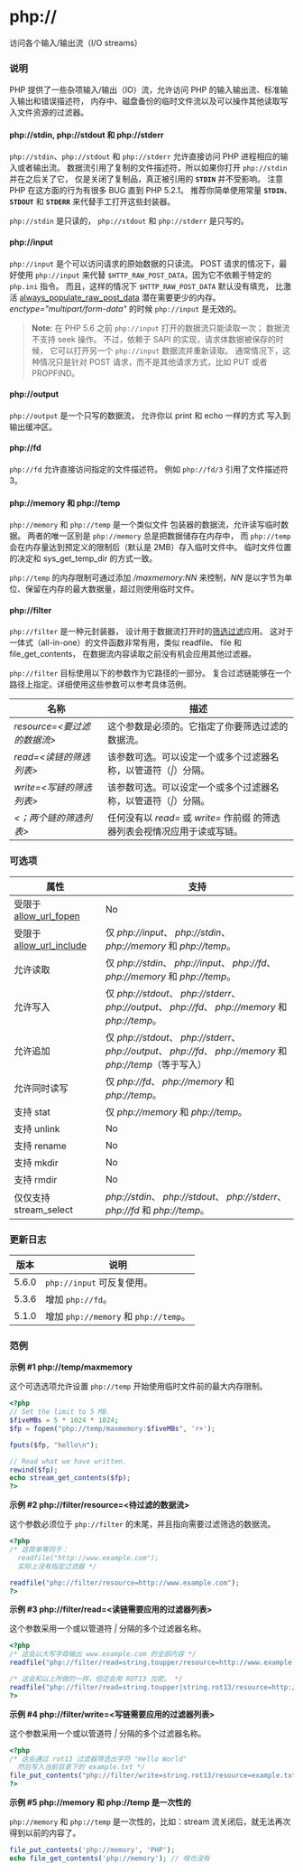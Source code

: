 php://
======

访问各个输入/输出流（I/O streams）

### 说明

PHP 提供了一些杂项输入/输出（IO）流，允许访问 PHP
的输入输出流、标准输入输出和错误描述符，
内存中、磁盘备份的临时文件流以及可以操作其他读取写入文件资源的过滤器。

#### php://stdin, php://stdout 和 php://stderr

`php://stdin`、`php://stdout` 和 `php://stderr` 允许直接访问 PHP
进程相应的输入或者输出流。 数据流引用了复制的文件描述符，所以如果你打开
`php://stdin` 并在之后关了它， 仅是关闭了复制品，真正被引用的
**`STDIN`** 并不受影响。 注意 PHP 在这方面的行为有很多 BUG 直到 PHP
5.2.1。 推荐你简单使用常量 **`STDIN`**、 **`STDOUT`** 和 **`STDERR`**
来代替手工打开这些封装器。

`php://stdin` 是只读的， `php://stdout` 和 `php://stderr` 是只写的。

#### php://input

`php://input` 是个可以访问请求的原始数据的只读流。 POST
请求的情况下，最好使用 `php://input` 来代替
`$HTTP_RAW_POST_DATA`，因为它不依赖于特定的 `php.ini` 指令。
而且，这样的情况下 `$HTTP_RAW_POST_DATA` 默认没有填充， 比激活
<a href="/ini/core.html#ini.always-populate-raw-post-data" class="link">always_populate_raw_post_data</a>
潜在需要更少的内存。 *enctype="multipart/form-data"* 的时候
`php://input` 是无效的。

> **Note**: <span class="simpara"> 在 PHP 5.6 之前 `php://input`
> 打开的数据流只能读取一次； 数据流不支持 seek 操作。 不过，依赖于 SAPI
> 的实现，请求体数据被保存的时候， 它可以打开另一个 `php://input`
> 数据流并重新读取。 通常情况下，这种情况只是针对 POST
> 请求，而不是其他请求方式，比如 PUT 或者 PROPFIND。 </span>

#### php://output

`php://output` 是一个只写的数据流， 允许你以 <span
class="function">print</span> 和 <span class="function">echo</span>
一样的方式 写入到输出缓冲区。

#### php://fd

`php://fd` 允许直接访问指定的文件描述符。 例如 `php://fd/3`
引用了文件描述符 3。

#### php://memory 和 php://temp

`php://memory` 和 `php://temp` 是一个类似文件
包装器的数据流，允许读写临时数据。 两者的唯一区别是 `php://memory`
总是把数据储存在内存中， 而 `php://temp`
会在内存量达到预定义的限制后（默认是 2MB）存入临时文件中。
临时文件位置的决定和 <span class="function">sys\_get\_temp\_dir</span>
的方式一致。

`php://temp` 的内存限制可通过添加 */maxmemory:NN* 来控制，*NN*
是以字节为单位、保留在内存的最大数据量，超过则使用临时文件。

#### php://filter

`php://filter` 是一种元封装器，
设计用于数据流打开时的<a href="/filters.html" class="link">筛选过滤</a>应用。
这对于一体式（all-in-one）的文件函数非常有用，类似 <span
class="function">readfile</span>、 <span class="function">file</span> 和
<span class="function">file\_get\_contents</span>，
在数据流内容读取之前没有机会应用其他过滤器。

`php://filter` 目标使用以下的参数作为它路径的一部分。
复合过滤链能够在一个路径上指定。详细使用这些参数可以参考具体范例。

| 名称                          | 描述                                                                       |
|-------------------------------|----------------------------------------------------------------------------|
| *resource=\<要过滤的数据流\>* | 这个参数是必须的。它指定了你要筛选过滤的数据流。                           |
| *read=\<读链的筛选列表\>*     | 该参数可选。可以设定一个或多个过滤器名称，以管道符（*\|*）分隔。           |
| *write=\<写链的筛选列表\>*    | 该参数可选。可以设定一个或多个过滤器名称，以管道符（*\|*）分隔。           |
| *\<；两个链的筛选列表\>*      | 任何没有以 *read=* 或 *write=* 作前缀 的筛选器列表会视情况应用于读或写链。 |

### 可选项

| 属性                                                                        | 支持                                                                                                          |
|-----------------------------------------------------------------------------|---------------------------------------------------------------------------------------------------------------|
| 受限于 <a href="/filesystem/setup.html#" class="link">allow_url_fopen</a>   | No                                                                                                            |
| 受限于 <a href="/filesystem/setup.html#" class="link">allow_url_include</a> | 仅 *php://input*、 *php://stdin*、 *php://memory* 和 *php://temp*。                                           |
| 允许读取                                                                    | 仅 *php://stdin*、 *php://input*、 *php://fd*、 *php://memory* 和 *php://temp*。                              |
| 允许写入                                                                    | 仅 *php://stdout*、 *php://stderr*、 *php://output*、 *php://fd*、 *php://memory* 和 *php://temp*。           |
| 允许追加                                                                    | 仅 *php://stdout*、 *php://stderr*、 *php://output*、 *php://fd*、 *php://memory* 和 *php://temp*（等于写入） |
| 允许同时读写                                                                | 仅 *php://fd*、 *php://memory* 和 *php://temp*。                                                              |
| 支持 <span class="function">stat</span>                                     | 仅 *php://memory* 和 *php://temp*。                                                                           |
| 支持 <span class="function">unlink</span>                                   | No                                                                                                            |
| 支持 <span class="function">rename</span>                                   | No                                                                                                            |
| 支持 <span class="function">mkdir</span>                                    | No                                                                                                            |
| 支持 <span class="function">rmdir</span>                                    | No                                                                                                            |
| 仅仅支持 <span class="function">stream\_select</span>                       | *php://stdin*、 *php://stdout*、 *php://stderr*、 *php://fd* 和 *php://temp*。                                |

### 更新日志

| 版本  | 说明                                  |
|-------|---------------------------------------|
| 5.6.0 | `php://input` 可反复使用。            |
| 5.3.6 | 增加 `php://fd`。                     |
| 5.1.0 | 增加 `php://memory` 和 `php://temp`。 |

### 范例

**示例 \#1 php://temp/maxmemory**

这个可选选项允许设置 `php://temp` 开始使用临时文件前的最大内存限制。

``` php
<?php
// Set the limit to 5 MB.
$fiveMBs = 5 * 1024 * 1024;
$fp = fopen("php://temp/maxmemory:$fiveMBs", 'r+');

fputs($fp, "hello\n");

// Read what we have written.
rewind($fp);
echo stream_get_contents($fp);
?>
```

**示例 \#2 php://filter/resource=\<待过滤的数据流\>**

这个参数必须位于 `php://filter` 的末尾，并且指向需要过滤筛选的数据流。

``` php
<?php
/* 这简单等同于：
  readfile("http://www.example.com");
  实际上没有指定过滤器 */

readfile("php://filter/resource=http://www.example.com");
?>
```

**示例 \#3 php://filter/read=\<读链需要应用的过滤器列表\>**

这个参数采用一个或以管道符 *\|* 分隔的多个过滤器名称。

``` php
<?php
/* 这会以大写字母输出 www.example.com 的全部内容 */
readfile("php://filter/read=string.toupper/resource=http://www.example.com");

/* 这会和以上所做的一样，但还会用 ROT13 加密。 */
readfile("php://filter/read=string.toupper|string.rot13/resource=http://www.example.com");
?>
```

**示例 \#4 php://filter/write=\<写链需要应用的过滤器列表\>**

这个参数采用一个或以管道符 *\|* 分隔的多个过滤器名称。

``` php
<?php
/* 这会通过 rot13 过滤器筛选出字符 "Hello World"
  然后写入当前目录下的 example.txt */
file_put_contents("php://filter/write=string.rot13/resource=example.txt","Hello World");
?>
```

**示例 \#5 php://memory 和 php://temp 是一次性的**

`php://memory` 和 `php://temp` 是一次性的，比如：stream
流关闭后，就无法再次得到以前的内容了。

``` php
file_put_contents('php://memory', 'PHP');
echo file_get_contents('php://memory'); // 啥也没有
```
